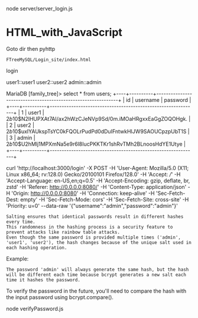 


node server/server_login.js




# HTML_with_JavaScript



Goto dir then pyhttp
```
FTreeMySQL/Login_site/index.html
```




login

user1::user1
user2::user2
admin::admin



MariaDB [family_tree]> select * from users;
+----+----------+--------------------------------------------------------------+
| id | username | password                                                     |
+----+----------+--------------------------------------------------------------+
|  1 | user1    | $2b$10$N2lHUPXAt7AI/ax2hWzCJeNVp9Sd/0m.iMOaHRgxxEaGgZOQOHgk. |
|  2 | user2    | $2b$10$uxIYAUkspTsYC0kFQOLrPudPd0dDuIFntwkHIJW9SAOUCpzpUbT1S |
|  3 | admin    | $2b$10$U2hMlj1MPXmNa5e9r6l8IucPKKTKr1shRvTMh2BLnoosHdYE1Utye |
+----+----------+--------------------------------------------------------------+







curl 'http://localhost:3000/login' -X POST -H 'User-Agent: Mozilla/5.0 (X11; Linux x86_64; rv:128.0) Gecko/20100101 Firefox/128.0' -H 'Accept: */*' -H 'Accept-Language: en-US,en;q=0.5' -H 'Accept-Encoding: gzip, deflate, br, zstd' -H 'Referer: http://0.0.0.0:8080/' -H 'Content-Type: application/json' -H 'Origin: http://0.0.0.0:8080' -H 'Connection: keep-alive' -H 'Sec-Fetch-Dest: empty' -H 'Sec-Fetch-Mode: cors' -H 'Sec-Fetch-Site: cross-site' -H 'Priority: u=0' --data-raw '{"username":"admin","password":"admin"}'




    Salting ensures that identical passwords result in different hashes every time.
    This randomness in the hashing process is a security feature to prevent attacks like rainbow table attacks.
    Even though the same password is provided multiple times ('admin', 'user1', 'user2'), the hash changes because of the unique salt used in each hashing operation.

Example:

    The password 'admin' will always generate the same hash, but the hash will be different each time because bcrypt generates a new salt each time it hashes the password.

To verify the password in the future, you'll need to compare the hash with the input password using bcrypt.compare().



node verifyPassword.js





